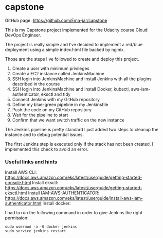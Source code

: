 # capstone

GitHub page: https://github.com/Ema-jar/capstone

This is my Capstone project implemented for the Udacity course Cloud DevOps Engineer.

The project is really simple and I've decided to implement a red/blue deployment using a simple index.html file backed by nginix.

Those are the steps I've followed to create and deploy this project.

1. Create a user with minimum privileges
2. Create a EC2 instance called JenkinsMachine
3. SSH login into JenkinsMachine and install Jenkins with all the plugins described in the course
4. SSH login into JenkinsMachine and install Docker, kubectl, aws-iam-authenticator, eksctl and tidy
5. Connect Jenkins with my GitHub repository
6. Define my blue-green pipeline in my Jenkinsfile
7. Push the code on my GitHub repository
8. Wait for the pipeline to start
9. Confirm that we want switch traffic on the new instance

The Jenkins pipeline is pretty standard I just added two steps to cleanup the instance and to debug potential issues.

The first Jenkins step is executed only if the stack has not been created. I implemented this check to avoid an error.

### Useful links and hints

Install AWS CLI: https://docs.aws.amazon.com/eks/latest/userguide/getting-started-console.html
Install eksctl: https://docs.aws.amazon.com/eks/latest/userguide/getting-started-eksctl.html
Install IAM-AWS-AUTHENTICATOR: https://docs.aws.amazon.com/eks/latest/userguide/install-aws-iam-authenticator.html
Install docker: 

I had to run the following command in order to give Jenkins the right permission:
```
sudo usermod -a -G docker jenkins
sudo service jenkins restart
```